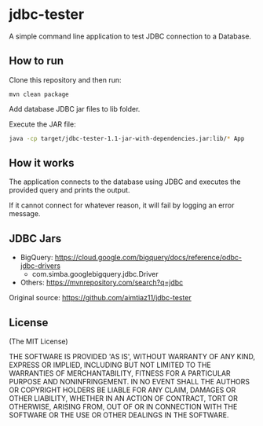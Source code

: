 # jdbc-tester

A simple command line application to test JDBC connection to a Database.

## How to run

Clone this repository and then run:

```
mvn clean package
```

Add database JDBC jar files to lib folder.

Execute the JAR file:

```sh
java -cp target/jdbc-tester-1.1-jar-with-dependencies.jar:lib/* App
```

## How it works

The application connects to the database using JDBC and executes the provided query and prints the output. 

If it cannot connect for whatever reason, it will fail by logging an error message.

## JDBC Jars

* BigQuery: https://cloud.google.com/bigquery/docs/reference/odbc-jdbc-drivers
    * com.simba.googlebigquery.jdbc.Driver
* Others: https://mvnrepository.com/search?q=jdbc

<!-- @import "[TOC]" {cmd="toc" depthFrom=1 depthTo=6 orderedList=false} -->

Original source: https://github.com/aimtiaz11/jdbc-tester

## License

(The MIT License)

THE SOFTWARE IS PROVIDED 'AS IS', WITHOUT WARRANTY OF ANY KIND, EXPRESS OR IMPLIED, INCLUDING BUT NOT LIMITED TO THE WARRANTIES OF MERCHANTABILITY, FITNESS FOR A PARTICULAR PURPOSE AND NONINFRINGEMENT. IN NO EVENT SHALL THE AUTHORS OR COPYRIGHT HOLDERS BE LIABLE FOR ANY CLAIM, DAMAGES OR OTHER LIABILITY, WHETHER IN AN ACTION OF CONTRACT, TORT OR OTHERWISE, ARISING FROM, OUT OF OR IN CONNECTION WITH THE SOFTWARE OR THE USE OR OTHER DEALINGS IN THE SOFTWARE.
